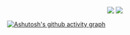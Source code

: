 <p align = "center">
  <img src = "https://github-readme-stats.vercel.app/api?username=PiotrBlachnio&show_icons=true&theme=dracula&line_height=27&count_private=true&include_all_commits=true&hide=stars">
  <img src = "https://github-readme-stats.vercel.app/api/top-langs/?username=PiotrBlachnio&hide=vue,css,html&theme=dracula">
  
  [![Ashutosh's github activity graph](https://activity-graph.herokuapp.com/graph?username=PiotrBlachnio&theme=rogue)](https://github.com/ashutosh00710/github-readme-activity-graph)
</p>
